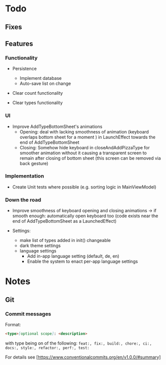 # Todo

## Fixes

## Features

### Functionality
- Persistence 
  - Implement database
  - Auto-save list on change

- Clear count functionality
- Clear types functionality

### UI
- Improve AddTypeBottomSheet's animations
  - Opening: deal with lacking smoothness of animation (keyboard overlaps bottom sheet for a moment ) in LaunchEffect towards the end of AddTypeBottomSheet
  - Closing: Somehow hide keyboard in closeAndAddPizzaType for smoother animation without it causing a transparent screen to remain after closing of bottom sheet (this screen can be removed via back gesture)

### Implementation
- Create Unit tests where possible (e.g. sorting logic in MainViewModel)

### Down the road
- Improve smoothness of keyboard opening and closing animations → if smooth enough: automatically open keyboard too (code exists near the end of AddTypeBottomSheet as a LaunchedEffect)

- Settings: 
  - make list of types added in init() changeable
  - dark theme settings
  - language settings
    - Add in-app language setting (default, de, en)
    - Enable the system to enact per-app language settings

# Notes

## Git

### Commit messages

Format:
```markdown
<type>[optional scope]: <description>
```
with type being on of the following: `feat:, fix:, build:, chore:, ci:, docs:, style:, refactor:, perf:, test:`

For details see [https://www.conventionalcommits.org/en/v1.0.0/#summary]